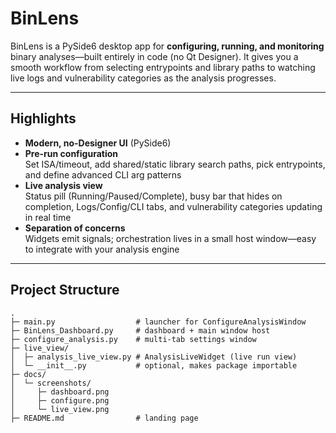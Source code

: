 # BinLens

BinLens is a PySide6 desktop app for **configuring, running, and monitoring** binary analyses—built entirely in code (no Qt Designer). It gives you a smooth workflow from selecting entrypoints and library paths to watching live logs and vulnerability categories as the analysis progresses.

---

## Highlights

- **Modern, no-Designer UI** (PySide6)
- **Pre-run configuration**  
  Set ISA/timeout, add shared/static library search paths, pick entrypoints, and define advanced CLI arg patterns
- **Live analysis view**  
  Status pill (Running/Paused/Complete), busy bar that hides on completion, Logs/Config/CLI tabs, and vulnerability categories updating in real time
- **Separation of concerns**  
  Widgets emit signals; orchestration lives in a small host window—easy to integrate with your analysis engine

---

## Project Structure

```text
.
├─ main.py                  # launcher for ConfigureAnalysisWindow
├─ BinLens_Dashboard.py     # dashboard + main window host
├─ configure_analysis.py    # multi-tab settings window
├─ live_view/
│  ├─ analysis_live_view.py # AnalysisLiveWidget (live run view)
│  └─ __init__.py           # optional, makes package importable
├─ docs/
│  └─ screenshots/
│     ├─ dashboard.png
│     ├─ configure.png
│     └─ live_view.png
├─ README.md                # landing page
